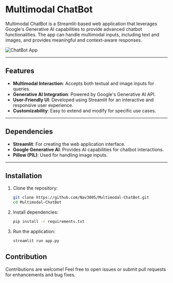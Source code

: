 # Multimodal ChatBot

Multimodal ChatBot is a Streamlit-based web application that leverages Google's Generative AI capabilities to provide advanced chatbot functionalities. The app can handle multimodal inputs, including text and images, and provides meaningful and context-aware responses.

![ChatBot App]((https://nav3005-mcb.streamlit.app/))

---

## Features

- **Multimodal Interaction**: Accepts both textual and image inputs for queries.
- **Generative AI Integration**: Powered by Google's Generative AI API.
- **User-Friendly UI**: Developed using Streamlit for an interactive and responsive user experience.
- **Customizability**: Easy to extend and modify for specific use cases.

---

## Dependencies
-	**Streamlit**: For creating the web application interface.
-	**Google Generative AI**: Provides AI capabilities for chatbot interactions.
-	**Pillow (PIL)**: Used for handling image inputs.

---

## Installation

1. Clone the repository:
   ```bash
   git clone https://github.com/Nav3005/Multimodal-ChatBot.git
   cd Multimodal-ChatBot
   ```
2. Install dependencies:
    ```bash
    pip install -r requirements.txt
    ```
3. Run the application:
   ```bash
   streamlit run app.py
   ```
## Contribution 
Contributions are welcome! Feel free to open issues or submit pull requests for enhancements and bug fixes.

